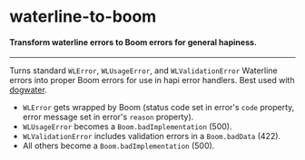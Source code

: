 # waterline-to-boom
#### Transform waterline errors to Boom errors for general hapiness.

---

Turns standard `WLError`, `WLUsageError`, and `WLValidationError` Waterline errors into proper Boom errors for use in hapi error handlers.  Best used with [dogwater](https://github.com/devinivy/dogwater).
- `WLError` gets wrapped by Boom (status code set in error's `code` property, error message set in error's `reason` property).
- `WLUsageError` becomes a `Boom.badImplementation` (500).
- `WLValidationError` includes validation errors in a `Boom.badData` (422).
- All others become a `Boom.badImplementation` (500).